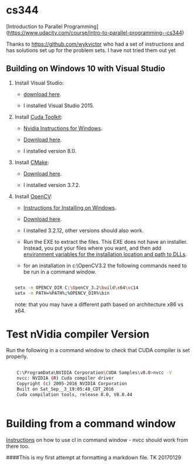 cs344
=====
[Introduction to Parallel Programming] (https://www.udacity.com/course/intro-to-parallel-programming--cs344)

Thanks to https://github.com/wykvictor who had a set of instructions and has solutions set up for the problem sets.  I have not tried them out yet 

## Building on Windows 10 with Visual Studio

1. Install Visual Studio:

	- [download here](https://www.visualstudio.com/vs/).
	
	- I installed Visual Studio 2015.
	
2. Install [Cuda Toolkit](https://developer.nvidia.com/cuda-toolkit):

	- [Nvidia Instructions for Windows](http://docs.nvidia.com/cuda/cuda-installation-guide-microsoft-windows/index.html#axzz4XAtAEBZI).
	
	- [Download here](https://developer.nvidia.com/cuda-downloads).
	
	- I installed version 8.0.

3. Install [CMake](https://cmake.org/):

	- [Download here](https://cmake.org/download/).
	
	- I installed version 3.7.2.

4. Install [OpenCV](http://opencv.org/):

	- [Instructions for Installing on Windows](http://docs.opencv.org/3.2.0/d3/d52/tutorial_windows_install.html#tutorial_windows_install_prebuilt).
	
	- [Download here](https://sourceforge.net/projects/opencvlibrary/files/opencv-win/).
	
	- I installed 3.2.12, other versions should also work.
	
	- Run the EXE to extract the files. This EXE does not have an installer. Instead, you put your files where you want, and then add [environment variables for the installation location and path to DLLs](http://docs.opencv.org/3.2.0/d3/d52/tutorial_windows_install.html#tutorial_windows_install_path).
	 
	- for an installation in c:\OpenCV3.2 the following commands need to be run in a command window.
	
	```sh
	
  	setx -m OPENCV_DIR C:\OpenCV_3.2\build\x64\vc14
  	setx -m PATH=%PATH%;%OPENCV_DIR%\bin
	
	```
	note: that you may have a different path based on architecture x86 vs x64.
	
# Test nVidia compiler Version
	
Run the following in a command window to check that CUDA compiler is set properly.
	
```sh
	
	C:\ProgramData\NVIDIA Corporation\CUDA Samples\v8.0>nvcc -V
	nvcc: NVIDIA (R) Cuda compiler driver
	Copyright (c) 2005-2016 NVIDIA Corporation
	Built on Sat_Sep__3_19:05:48_CDT_2016
	Cuda compilation tools, release 8.0, V8.0.44
	
```

# Building from a command window

[Instructions](https://msdn.microsoft.com/en-ca/library/ms235639.aspx) on how to use cl in command window - nvcc should work from there too.

####This is my first attempt at formatting a markdown file. TK 20170129
